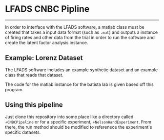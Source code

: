 # LFADS CNBC Pipline
------------------------------
In order to interface with the LFADS software, a matlab class must be created that
takes a input data format (such as `.mat`) and outputs a instance of firing rates and other
data from the trial in order to run the software and create the latent factor analysis instance.

## Example: Lorenz Dataset
The LFADS software includes an example synthetic dataset and an example class that reads that dataset.

The code for the matlab instance for the batista lab is given based off this program.

## Using this pipeline
Just clone this repository into some place like a directory called `+CNBCPipeline` or for a specific
experiment, `+NelsonHandExperiment`. From there, the run method should be modified to referenece the 
experiment's specific datasets.
